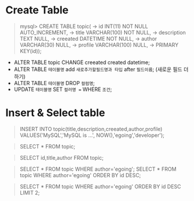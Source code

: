 # Create Table

> mysql> CREATE TABLE topic(
>    ->   id INT(11) NOT NULL AUTO_INCREMENT,
>    ->   title VARCHAR(100) NOT NULL,
>    ->   description TEXT NULL,
>    ->   creeated DATETIME NOT NULL,
>    ->   author VARCHAR(30) NULL,
>    ->   profile VARCHAR(100) NULL,
>    ->   PRIMARY KEY(id));

* ALTER TABLE topic CHANGE creeated created datetime;
* ALTER TABLE `테이블명` add `새로추가할필드명과 타입` after `필드이름`; (새로운 필드 더하기)
* ALTER TABLE `테이블명` DROP `컬럼명`;
* UPDATE `테이블명` SET `컬러명 =` WHERE `조건`;


# Insert & Select table

> INSERT INTO topic(title,description,creeated,author,profile) VALUES('MySQL','MySQL is ...', NOW(),'egoing','developer');

> SELECT * FROM topic;

> SELECT id,title,author FROM topic;

> SELECT * FROM topic WHERE author='egoing';
> SELECT * FROM topic WHERE author='egoing' ORDER BY id DESC;

> SELECT * FROM topic WHERE author='egoing' ORDER BY id DESC LIMIT 2;
